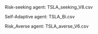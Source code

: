 Risk-seeking agent: TSLA_seeking_V8.csv

Self-Adaptive agent: TSLA_Bi.csv

Risk_Averse agent: TSLA_averse_V6.csv

